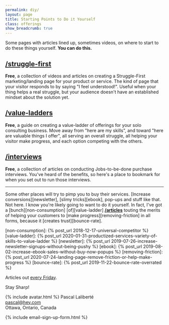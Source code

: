 ```yaml
---
permalink: diy/
layout: page
title: Starting Points to Do it Yourself
class: offerings
show_breadcrumb: true
---
```


Some pages with articles lined up, sometimes videos, on where to start to do these things yourself. **You can do this.**

## [/struggle-first](/struggle-first)

**Free**, a collection of videos and articles on creating a Struggle-First marketing/landing page for your product or service. The kind of page that your visitor responds to by saying "I feel understood!". Useful when your thing helps a real struggle, but your audience doesn't have an established mindset about the solution yet.

## [/value-ladders](/value-ladders)

**Free**, a guide on creating a value-ladder of offerings for your solo consulting business. Move away from "here are my skills", and toward "here are valuable things I offer", all serving an overall struggle, all helping your visitor make progress, and each option competing with the others.

## [/interviews](/interviews)

**Free**, a collection of articles on conducting Jobs-to-be-done purchase interviews. You've heard of the benefits, so here's a place to bookmark for when you set out to run those interviews.

---

Some other places will try to pimp you to buy their services. [Increase conversions][newsletter], [slimy tricks][ebook], pop-ups and stuff like that. Not here. I know you're likely going to want to do it yourself. In fact, I've got a [bunch][non-consumption] [of][value-ladder] **[/articles](/articles)** touting the merits of helping your customers to [make progress][removing-friction] in all forms, because it [creates trust][bounce-rate].

[non-consumption]: {% post_url 2018-12-17-universal-competitor %}
[value-ladder]: {% post_url 2020-01-31-productized-services-variety-of-skills-to-value-ladder %}
[newsletter]: {% post_url 2019-07-26-increase-newsletter-signups-without-being-pushy %}
[ebook]: {% post_url 2019-08-02-increase-ebook-sales-without-buy-now-popups %}
[removing-friction]: {% post_url 2020-07-24-landing-page-remove-friction-or-help-make-progress %}
[bounce-rate]: {% post_url 2019-11-22-bounce-rate-overrated %}

Articles out [every Friday](/articles).

Stay Sharp!

{% include avatar.html %} Pascal Laliberté  
[pascal@hey.com](mailto:pascal@hey.com)  
Ottawa, Ontario, Canada

[twitter]: https://twitter.com/pascallaliberte

{% include email-sign-up-form.html %}
